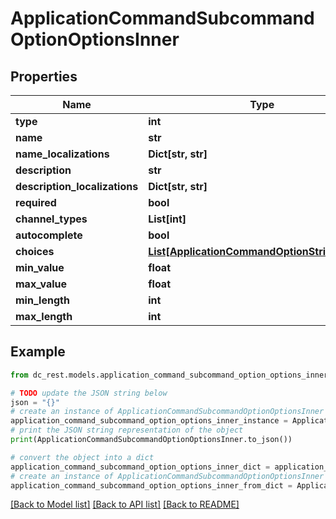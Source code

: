 # ApplicationCommandSubcommandOptionOptionsInner


## Properties

Name | Type | Description | Notes
------------ | ------------- | ------------- | -------------
**type** | **int** |  | 
**name** | **str** |  | 
**name_localizations** | **Dict[str, str]** |  | [optional] 
**description** | **str** |  | 
**description_localizations** | **Dict[str, str]** |  | [optional] 
**required** | **bool** |  | [optional] 
**channel_types** | **List[int]** |  | [optional] 
**autocomplete** | **bool** |  | [optional] 
**choices** | [**List[ApplicationCommandOptionStringChoice]**](ApplicationCommandOptionStringChoice.md) |  | [optional] 
**min_value** | **float** |  | [optional] 
**max_value** | **float** |  | [optional] 
**min_length** | **int** |  | [optional] 
**max_length** | **int** |  | [optional] 

## Example

```python
from dc_rest.models.application_command_subcommand_option_options_inner import ApplicationCommandSubcommandOptionOptionsInner

# TODO update the JSON string below
json = "{}"
# create an instance of ApplicationCommandSubcommandOptionOptionsInner from a JSON string
application_command_subcommand_option_options_inner_instance = ApplicationCommandSubcommandOptionOptionsInner.from_json(json)
# print the JSON string representation of the object
print(ApplicationCommandSubcommandOptionOptionsInner.to_json())

# convert the object into a dict
application_command_subcommand_option_options_inner_dict = application_command_subcommand_option_options_inner_instance.to_dict()
# create an instance of ApplicationCommandSubcommandOptionOptionsInner from a dict
application_command_subcommand_option_options_inner_from_dict = ApplicationCommandSubcommandOptionOptionsInner.from_dict(application_command_subcommand_option_options_inner_dict)
```
[[Back to Model list]](../README.md#documentation-for-models) [[Back to API list]](../README.md#documentation-for-api-endpoints) [[Back to README]](../README.md)



